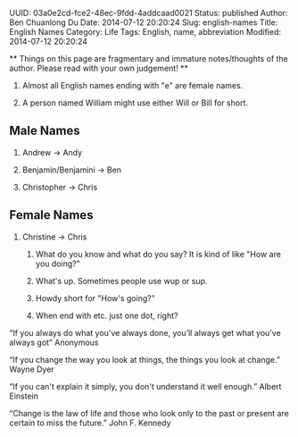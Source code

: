 UUID: 03a0e2cd-fce2-48ec-9fdd-4addcaad0021
Status: published
Author: Ben Chuanlong Du
Date: 2014-07-12 20:20:24
Slug: english-names
Title: English Names
Category: Life
Tags: English, name, abbreviation
Modified: 2014-07-12 20:20:24

**
Things on this page are fragmentary and immature notes/thoughts of the author. 
Please read with your own judgement!
**
 

1. Almost all English names ending with "e" are female names.

2. A person named William might use either Will or Bill for short.

## Male Names

1. Andrew -> Andy 

2. Benjamin/Benjamini -> Ben

3. Christopher -> Chris

## Female Names

1. Christine -> Chris


	1. What do you know and what do you say?
	It is kind of like "How are you doing?"
	
	2. What's up. Sometimes people use wup or sup.
	
	3. Howdy short for "How's going?"
	4. When end with etc. just one dot, right?


“If you always do what you’ve always done, you’ll always get what you’ve always got” 
Anonymous

“If you change the way you look at things, the things you look at change.” 
Wayne Dyer

“If you can't explain it simply, you don't understand it well enough.” 
Albert Einstein

“Change is the law of life and those who look only to the past or present are certain to miss the future.” 
John F. Kennedy
